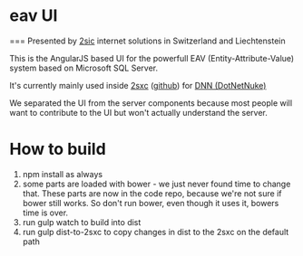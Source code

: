 # eav UI
===
Presented by [2sic](https://www.2sic.com) internet solutions in Switzerland and Liechtenstein

This is the AngularJS based UI for the powerfull EAV (Entity-Attribute-Value) system based on Microsoft SQL Server. 

It's currently mainly used inside [2sxc](http://2sxc.org) ([github](https://github.com/2sic/2sxc)) for [DNN (DotNetNuke)](http://dnnsoftware.com)

We separated the UI from the server components because most people will want to contribute to the UI but won't actually understand the server. 

# How to build

1. npm install as always
1. some parts are loaded with bower - we just never found time to change that. These parts are now in the code repo, because we're not sure if bower still works. So don't run bower, even though it uses it, bowers time is over.
1. run gulp watch to build into dist
1. run gulp dist-to-2sxc to copy changes in dist to the 2sxc on the default path